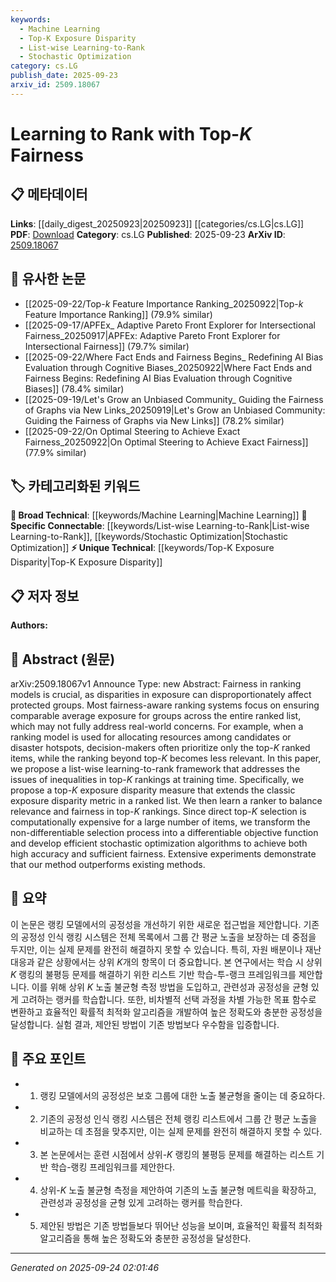 ```yaml
---
keywords:
  - Machine Learning
  - Top-K Exposure Disparity
  - List-wise Learning-to-Rank
  - Stochastic Optimization
category: cs.LG
publish_date: 2025-09-23
arxiv_id: 2509.18067
---
```


<!-- KEYWORD_LINKING_METADATA:
{
  "processed_timestamp": "2025-09-24T02:01:46.225812",
  "vocabulary_version": "1.0",
  "selected_keywords": [
    "Machine Learning",
    "Top-K Exposure Disparity",
    "List-wise Learning-to-Rank",
    "Stochastic Optimization"
  ],
  "rejected_keywords": [],
  "similarity_scores": {
    "Machine Learning": 0.7,
    "Top-K Exposure Disparity": 0.85,
    "List-wise Learning-to-Rank": 0.8,
    "Stochastic Optimization": 0.78
  },
  "extraction_method": "AI_prompt_based",
  "budget_applied": true,
  "candidates_json": {
    "candidates": [
      {
        "surface": "ranking models",
        "canonical": "Machine Learning",
        "aliases": [
          "ranker",
          "ranking systems"
        ],
        "category": "broad_technical",
        "rationale": "Ranking models are a fundamental aspect of machine learning, connecting well with existing concepts in the field.",
        "novelty_score": 0.45,
        "connectivity_score": 0.88,
        "specificity_score": 0.6,
        "link_intent_score": 0.7
      },
      {
        "surface": "top-K exposure disparity",
        "canonical": "Top-K Exposure Disparity",
        "aliases": [
          "top-K fairness",
          "top-K disparity"
        ],
        "category": "unique_technical",
        "rationale": "This concept introduces a novel fairness metric specific to top-K rankings, which is crucial for linking fairness in ranking contexts.",
        "novelty_score": 0.78,
        "connectivity_score": 0.65,
        "specificity_score": 0.82,
        "link_intent_score": 0.85
      },
      {
        "surface": "list-wise learning-to-rank framework",
        "canonical": "List-wise Learning-to-Rank",
        "aliases": [
          "list-wise ranking",
          "learning to rank"
        ],
        "category": "specific_connectable",
        "rationale": "This framework is a specific method within machine learning that addresses ranking fairness, making it a strong link candidate.",
        "novelty_score": 0.6,
        "connectivity_score": 0.78,
        "specificity_score": 0.75,
        "link_intent_score": 0.8
      },
      {
        "surface": "stochastic optimization algorithms",
        "canonical": "Stochastic Optimization",
        "aliases": [
          "stochastic algorithms",
          "optimization"
        ],
        "category": "specific_connectable",
        "rationale": "Stochastic optimization is a key technique in machine learning, linking well with optimization methods in the field.",
        "novelty_score": 0.5,
        "connectivity_score": 0.82,
        "specificity_score": 0.68,
        "link_intent_score": 0.78
      }
    ],
    "ban_list_suggestions": [
      "ranking beyond top-K",
      "decision-makers",
      "resource allocation"
    ]
  },
  "decisions": [
    {
      "candidate_surface": "ranking models",
      "resolved_canonical": "Machine Learning",
      "decision": "linked",
      "scores": {
        "novelty": 0.45,
        "connectivity": 0.88,
        "specificity": 0.6,
        "link_intent": 0.7
      }
    },
    {
      "candidate_surface": "top-K exposure disparity",
      "resolved_canonical": "Top-K Exposure Disparity",
      "decision": "linked",
      "scores": {
        "novelty": 0.78,
        "connectivity": 0.65,
        "specificity": 0.82,
        "link_intent": 0.85
      }
    },
    {
      "candidate_surface": "list-wise learning-to-rank framework",
      "resolved_canonical": "List-wise Learning-to-Rank",
      "decision": "linked",
      "scores": {
        "novelty": 0.6,
        "connectivity": 0.78,
        "specificity": 0.75,
        "link_intent": 0.8
      }
    },
    {
      "candidate_surface": "stochastic optimization algorithms",
      "resolved_canonical": "Stochastic Optimization",
      "decision": "linked",
      "scores": {
        "novelty": 0.5,
        "connectivity": 0.82,
        "specificity": 0.68,
        "link_intent": 0.78
      }
    }
  ]
}
-->

# Learning to Rank with Top-$K$ Fairness

## 📋 메타데이터

**Links**: [[daily_digest_20250923|20250923]] [[categories/cs.LG|cs.LG]]
**PDF**: [Download](https://arxiv.org/pdf/2509.18067.pdf)
**Category**: cs.LG
**Published**: 2025-09-23
**ArXiv ID**: [2509.18067](https://arxiv.org/abs/2509.18067)

## 🔗 유사한 논문
- [[2025-09-22/Top-$k$ Feature Importance Ranking_20250922|Top-$k$ Feature Importance Ranking]] (79.9% similar)
- [[2025-09-17/APFEx_ Adaptive Pareto Front Explorer for Intersectional Fairness_20250917|APFEx: Adaptive Pareto Front Explorer for Intersectional Fairness]] (79.7% similar)
- [[2025-09-22/Where Fact Ends and Fairness Begins_ Redefining AI Bias Evaluation through Cognitive Biases_20250922|Where Fact Ends and Fairness Begins: Redefining AI Bias Evaluation through Cognitive Biases]] (78.4% similar)
- [[2025-09-19/Let's Grow an Unbiased Community_ Guiding the Fairness of Graphs via New Links_20250919|Let's Grow an Unbiased Community: Guiding the Fairness of Graphs via New Links]] (78.2% similar)
- [[2025-09-22/On Optimal Steering to Achieve Exact Fairness_20250922|On Optimal Steering to Achieve Exact Fairness]] (77.9% similar)

## 🏷️ 카테고리화된 키워드
**🧠 Broad Technical**: [[keywords/Machine Learning|Machine Learning]]
**🔗 Specific Connectable**: [[keywords/List-wise Learning-to-Rank|List-wise Learning-to-Rank]], [[keywords/Stochastic Optimization|Stochastic Optimization]]
**⚡ Unique Technical**: [[keywords/Top-K Exposure Disparity|Top-K Exposure Disparity]]

## 📋 저자 정보

**Authors:** 

## 📄 Abstract (원문)

arXiv:2509.18067v1 Announce Type: new 
Abstract: Fairness in ranking models is crucial, as disparities in exposure can disproportionately affect protected groups. Most fairness-aware ranking systems focus on ensuring comparable average exposure for groups across the entire ranked list, which may not fully address real-world concerns. For example, when a ranking model is used for allocating resources among candidates or disaster hotspots, decision-makers often prioritize only the top-$K$ ranked items, while the ranking beyond top-$K$ becomes less relevant. In this paper, we propose a list-wise learning-to-rank framework that addresses the issues of inequalities in top-$K$ rankings at training time. Specifically, we propose a top-$K$ exposure disparity measure that extends the classic exposure disparity metric in a ranked list. We then learn a ranker to balance relevance and fairness in top-$K$ rankings. Since direct top-$K$ selection is computationally expensive for a large number of items, we transform the non-differentiable selection process into a differentiable objective function and develop efficient stochastic optimization algorithms to achieve both high accuracy and sufficient fairness. Extensive experiments demonstrate that our method outperforms existing methods.

## 📝 요약

이 논문은 랭킹 모델에서의 공정성을 개선하기 위한 새로운 접근법을 제안합니다. 기존의 공정성 인식 랭킹 시스템은 전체 목록에서 그룹 간 평균 노출을 보장하는 데 중점을 두지만, 이는 실제 문제를 완전히 해결하지 못할 수 있습니다. 특히, 자원 배분이나 재난 대응과 같은 상황에서는 상위 $K$개의 항목이 더 중요합니다. 본 연구에서는 학습 시 상위 $K$ 랭킹의 불평등 문제를 해결하기 위한 리스트 기반 학습-투-랭크 프레임워크를 제안합니다. 이를 위해 상위 $K$ 노출 불균형 측정 방법을 도입하고, 관련성과 공정성을 균형 있게 고려하는 랭커를 학습합니다. 또한, 비차별적 선택 과정을 차별 가능한 목표 함수로 변환하고 효율적인 확률적 최적화 알고리즘을 개발하여 높은 정확도와 충분한 공정성을 달성합니다. 실험 결과, 제안된 방법이 기존 방법보다 우수함을 입증합니다.

## 🎯 주요 포인트

- 1. 랭킹 모델에서의 공정성은 보호 그룹에 대한 노출 불균형을 줄이는 데 중요하다.
- 2. 기존의 공정성 인식 랭킹 시스템은 전체 랭킹 리스트에서 그룹 간 평균 노출을 비교하는 데 초점을 맞추지만, 이는 실제 문제를 완전히 해결하지 못할 수 있다.
- 3. 본 논문에서는 훈련 시점에서 상위-$K$ 랭킹의 불평등 문제를 해결하는 리스트 기반 학습-랭킹 프레임워크를 제안한다.
- 4. 상위-$K$ 노출 불균형 측정을 제안하여 기존의 노출 불균형 메트릭을 확장하고, 관련성과 공정성을 균형 있게 고려하는 랭커를 학습한다.
- 5. 제안된 방법은 기존 방법들보다 뛰어난 성능을 보이며, 효율적인 확률적 최적화 알고리즘을 통해 높은 정확도와 충분한 공정성을 달성한다.


---

*Generated on 2025-09-24 02:01:46*